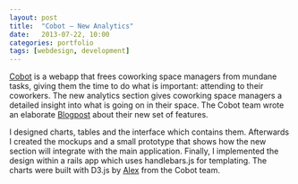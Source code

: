 ```yaml
---
layout: post
title:  "Cobot – New Analytics"
date:   2013-07-22, 10:00
categories: portfolio
tags: [webdesign, development]
---
```


[Cobot](http://cobot.me) is a webapp that frees coworking space managers from mundane tasks, giving them the time to do what is important: attending to their coworkers. The new analytics section gives coworking space managers a detailed insight into what is going on in their space. The Cobot team wrote an elaborate [Blogpost](http://blog.cobot.me/post/55591004529/whats-the-trend-friend) about their new set of features.

I designed charts, tables and the interface which contains them. Afterwards I created the mockups and a small prototype that shows how the new section will integrate with the main application. Finally, I implemented the design within a rails app which uses handlebars.js for templating. The charts were built with D3.js by [Alex](https://twitter.com/langalex) from the Cobot team.
